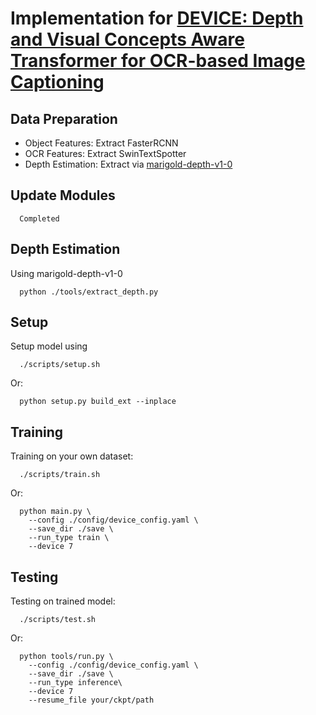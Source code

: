 # Implementation for [DEVICE: Depth and Visual Concepts Aware Transformer for OCR-based Image Captioning](https://arxiv.org/abs/2302.01540)

## **Data Preparation**
- Object Features: Extract FasterRCNN
- OCR Features: Extract SwinTextSpotter
- Depth Estimation: Extract via [marigold-depth-v1-0](https://huggingface.co/prs-eth/marigold-depth-v1-0)

## Update Modules
```
  Completed
```

## Depth Estimation
Using marigold-depth-v1-0
```
  python ./tools/extract_depth.py
```

## Setup
Setup model using
```
  ./scripts/setup.sh
```

Or:
```
  python setup.py build_ext --inplace
```

## Training
Training on your own dataset:
```
  ./scripts/train.sh
```

Or:
```
  python main.py \
    --config ./config/device_config.yaml \
    --save_dir ./save \
    --run_type train \
    --device 7
```

## Testing 
Testing on trained model:
```
  ./scripts/test.sh
```

Or:
```
  python tools/run.py \
    --config ./config/device_config.yaml \
    --save_dir ./save \
    --run_type inference\
    --device 7
    --resume_file your/ckpt/path
```


